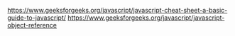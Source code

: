 https://www.geeksforgeeks.org/javascript/javascript-cheat-sheet-a-basic-guide-to-javascript/
https://www.geeksforgeeks.org/javascript/javascript-object-reference
